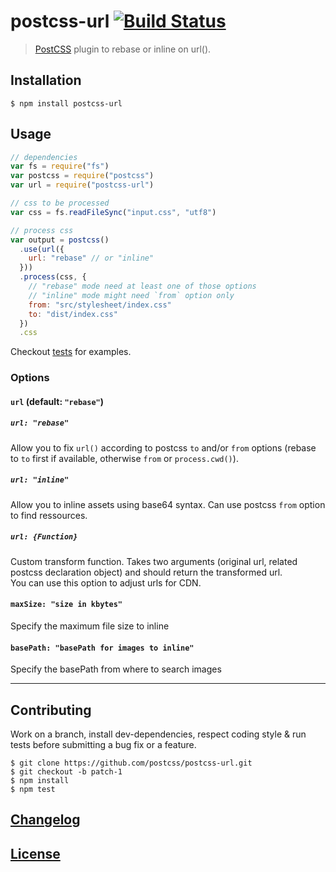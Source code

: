 # postcss-url [![Build Status](https://travis-ci.org/postcss/postcss-url.png)](https://travis-ci.org/postcss/postcss-url)

> [PostCSS](https://github.com/postcss/postcss) plugin to rebase or inline on url().

## Installation

```console
$ npm install postcss-url
```

## Usage

```js
// dependencies
var fs = require("fs")
var postcss = require("postcss")
var url = require("postcss-url")

// css to be processed
var css = fs.readFileSync("input.css", "utf8")

// process css
var output = postcss()
  .use(url({
    url: "rebase" // or "inline"
  }))
  .process(css, {
    // "rebase" mode need at least one of those options
    // "inline" mode might need `from` option only
    from: "src/stylesheet/index.css"
    to: "dist/index.css"
  })
  .css
```

Checkout [tests](test) for examples.

### Options

#### `url` (default: `"rebase"`)

##### `url: "rebase"`

Allow you to fix `url()` according to postcss `to` and/or `from` options (rebase to `to` first if available, otherwise `from` or `process.cwd()`).

##### `url: "inline"`

Allow you to inline assets using base64 syntax. Can use postcss `from` option to find ressources.

##### `url: {Function}`

Custom transform function. Takes two arguments (original url, related postcss declaration object) and should return the transformed url.  
You can use this option to adjust urls for CDN.

#### `maxSize: "size in kbytes"`

Specify the maximum file size to inline

#### `basePath: "basePath for images to inline"`

Specify the basePath from where to search images

---

## Contributing

Work on a branch, install dev-dependencies, respect coding style & run tests before submitting a bug fix or a feature.

```console
$ git clone https://github.com/postcss/postcss-url.git
$ git checkout -b patch-1
$ npm install
$ npm test
```

## [Changelog](CHANGELOG.md)

## [License](LICENSE)
